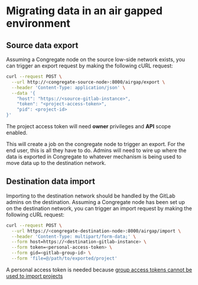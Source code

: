 # Migrating data in an air gapped environment

## Source data export

Assuming a Congregate node on the source low-side network exists, you can trigger an export request by making the following cURL request:

```bash
curl --request POST \
  --url http://<congregate-source-node>:8000/airgap/export \
  --header 'Content-Type: application/json' \
  --data '{
	"host": "https://<source-gitlab-instance>",
	"token": "<project-access-token>",
	"pid": <project-id>
}'
```

The project access token will need **owner** privileges and **API** scope enabled.

This will create a job on the congregate node to trigger an export. For the end user, this is all they have to do. Admins will need to wire up where the data is exported in Congregate to whatever mechanism is being used to move data up to the destination network.

## Destination data import

Importing to the destination network should be handled by the GitLab admins on the destination. Assuming a Congregate node has been set up on the destination network, you can trigger an import request by making the following cURL request:

```bash
curl --request POST \
  --url https://<congregate-destination-node>:8000/airgap/import \
  --header 'Content-Type: multipart/form-data;' \
  --form host=https://<destination-gitlab-instance> \
  --form token=<personal-access-token> \
  --form gid=<gitlab-group-id> \
  --form 'file=@/path/to/exported/project'
```

A personal access token is needed because [group access tokens cannot be used to import projects](https://docs.gitlab.com/ee/user/project/settings/import_export_troubleshooting.html#import-using-the-rest-api-fails-when-using-a-group-access-token)